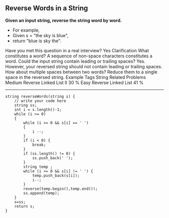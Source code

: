 ## Reverse Words in a String  ##

**Given an input string, reverse the string word by word.**

- For example,
- Given s = "the sky is blue",
- return "blue is sky the".

Have you met this question in a real interview? Yes
Clarification
What constitutes a word?
A sequence of non-space characters constitutes a word.
Could the input string contain leading or trailing spaces?
Yes. However, your reversed string should not contain leading or trailing spaces.
How about multiple spaces between two words?
Reduce them to a single space in the reversed string.
Example
Tags 
String
Related Problems 
Medium Reverse Linked List II 30 %
Easy Reverse Linked List 41 %

----------

	string reverseWords(string s) {
	    // write your code here
	    string ss;
	    int i = s.length()-1;
	    while (i >= 0)
	    {
	        while (i >= 0 && s[i] == ' ')
	        {
	            i --;
	        }
	        if (i < 0) {
	            break;
	        } 
	        if (ss.length() != 0) {
	            ss.push_back(' ');
	        }
	        string temp ;
	        while (i >= 0 && s[i] != ' ') {
	            temp.push_back(s[i]);
	            i--;
	        }
	        reverse(temp.begin(),temp.end());
	        ss.append(temp);
	    }
	    s=ss;
	    return s;
	}